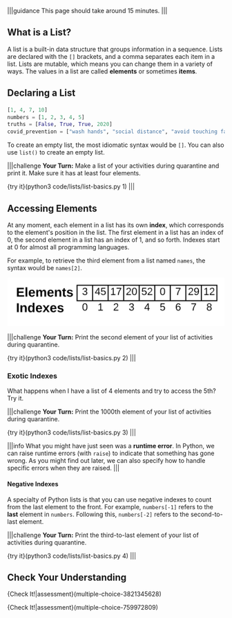 |||guidance
This page should take around 15 minutes.
|||
## What is a List?

A list is a built-in data structure that groups information in a sequence. Lists are declared with the `[]` brackets, and a comma separates each item in a list. Lists are mutable, which means you can change them in a variety of ways. The values in a list are called **elements** or sometimes **items**.

## Declaring a List
```python
[1, 4, 7, 10]
numbers = [1, 2, 3, 4, 5]
truths = [False, True, True, 2020]
covid_prevention = ["wash hands", "social distance", "avoid touching face", "wear masks"]
```

To create an empty list, the most idiomatic syntax would be `[]`. You can also use `list()` to create an empty list.

|||challenge
**Your Turn:** Make a list of your activities during quarantine and print it. Make sure it has at least four elements.

{try it}(python3 code/lists/list-basics.py 1)
|||

## Accessing Elements

At any moment, each element in a list has its own **index**, which corresponds to the element's position in the list. The first element in a list has an index of 0, the second element in a list has an index of 1, and so forth. Indexes start at 0 for almost all programming languages.

For example, to retrieve the third element from a list named `names`, the syntax would be `names[2]`.

![List Indices](.guides/images/list-and-index.png)

|||challenge
**Your Turn:** Print the second element of your list of activities during quarantine.

{try it}(python3 code/lists/list-basics.py 2)
|||

### Exotic Indexes

What happens when I have a list of 4 elements and try to access the 5th? Try it.

|||challenge
**Your Turn:** Print the 1000th element of your list of activities during quarantine.

{try it}(python3 code/lists/list-basics.py 3)
|||

|||info
What you might have just seen was a **runtime error**. In Python, we can raise runtime errors (with `raise`) to indicate that something has gone wrong. As you might find out later, we can also specify how to handle specific errors when they are raised.
|||

#### Negative Indexes

A specialty of Python lists is that you can use negative indexes to count from the last element to the front. For example, `numbers[-1]` refers to the **last** element in `numbers`. Following this, `numbers[-2]` refers to the second-to-last element.

|||challenge
**Your Turn:** Print the third-to-last element of your list of activities during quarantine.

{try it}(python3 code/lists/list-basics.py 4)
|||

## Check Your Understanding

{Check It!|assessment}(multiple-choice-3821345628)

{Check It!|assessment}(multiple-choice-759972809)